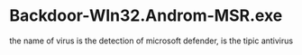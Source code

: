 # Backdoor-WIn32.Androm-MSR.exe
the name of virus is the detection of microsoft defender, is the tipic antivirus
